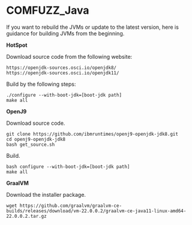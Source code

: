 # COMFUZZ_Java

If you want to rebuild the JVMs or update to the latest version, here is guidance for building JVMs from the beginning.



**HotSpot**

Download source code from the following website:

```
https://openjdk-sources.osci.io/openjdk8/
https://openjdk-sources.osci.io/openjdk11/
```

Build by the following steps:

```
./configure --with-boot-jdk=[boot-jdk path]
make all
```



**OpenJ9**

Download source code.

```
git clone https://github.com/ibmruntimes/openj9-openjdk-jdk8.git
cd openj9-openjdk-jdk8
bash get_source.sh
```

Build.

```
bash configure --with-boot-jdk=[boot-jdk path]
make all
```



**GraalVM**

Download the installer package.

```
wget https://github.com/graalvm/graalvm-ce-builds/releases/download/vm-22.0.0.2/graalvm-ce-java11-linux-amd64-22.0.0.2.tar.gz
```

